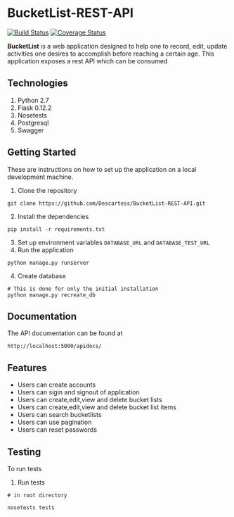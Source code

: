 # BucketList-REST-API
[![Build Status](https://travis-ci.org/Descartess/BucketList-REST-API.svg?branch=master)](https://travis-ci.org/Descartess/BucketList-REST-API)
[![Coverage Status](https://coveralls.io/repos/github/Descartess/BucketList-REST-API/badge.svg?branch=master)](https://coveralls.io/github/Descartess/BucketList-REST-API?branch=master)


**BucketList** is a web application designed to help one to record, edit, update activities one desires to accomplish before reaching a certain age. This application exposes a rest API which can be consumed


## Technologies
1. Python 2.7
2. Flask 0.12.2
3. Nosetests
4. Postgresql
5. Swagger


## Getting Started
These are instructions on how to set up the application on a local development machine.

1. Clone the repository 
```
git clone https://github.com/Descartess/BucketList-REST-API.git
```
2. Install the dependencies
```
pip install -r requirements.txt
```
3. Set up environment variables `DATABASE_URL`  and  `DATABASE_TEST_URL`
3. Run the application 
```
python manage.py runserver 
```
4. Create database 
```
# This is done for only the initial installation 
python manage.py recreate_db 
```

## Documentation
The API documentation can be found at 
```
http://localhost:5000/apidocs/
```
## Features 
* Users can create accounts
* Users can sigin and signout of application
* Users can create,edit,view and delete bucket lists
* Users can create,edit,view and delete bucket list items
* Users can search bucketlists
* Users can use pagination
* Users can reset passwords

## Testing
To run tests 
1. Run tests
```
# in root directory

nosetests tests
```



